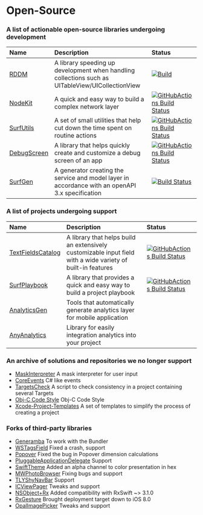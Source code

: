 # Open-Source

### A list of actionable open-source libraries undergoing development

| Name | Description | Status |
| :--- | :--- | :--- |
| [RDDM](https://github.com/surfstudio/ReactiveDataDisplayManager) | A library speeding up development when handling collections such as UITableView/UICollectionView | [![Build](https://github.com/surfstudio/ReactiveDataDisplayManager/actions/workflows/Build.yml/badge.svg)](https://github.com/surfstudio/ReactiveDataDisplayManager/actions/workflows/Build.yml) |
| [NodeKit](https://github.com/surfstudio/NodeKit) | A quick and easy way to build a complex network layer | [![GitHubActions Build Status](https://github.com/surfstudio/NodeKit/workflows/CI/badge.svg)](https://github.com/surfstudio/NodeKit/actions) |
| [SurfUtils](https://github.com/surfstudio/iOS-Utils) | A set of small utilities that help cut down the time spent on routine actions | [![GitHubActions Build Status](https://github.com/surfstudio/iOS-Utils/workflows/CI/badge.svg)](https://github.com/surfstudio/iOS-Utils/actions) |
| [DebugScreen](https://github.com/surfstudio/debug-screen-ios) | A library that helps quickly create and customize a debug screen of an app | [![GitHubActions Build Status](https://github.com/surfstudio/debug-screen-ios/workflows/CI/badge.svg)](https://github.com/surfstudio/debug-screen-ios/actions) |
| [SurfGen](https://github.com/surfstudio/SurfGen) | A generator creating the service and model layer in accordance with an openAPI 3.x specification | [![Build Status](https://github.com/surfstudio/SurfGen/workflows/release/badge.svg)](https://github.com/surfstudio/SurfGen/actions) |

### A list of projects undergoing support

| Name | Description | Status |
| :--- | :--- | :--- |
| [TextFieldsCatalog](https://github.com/chausovSurfStudio/TextFieldsCatalog) | A library that helps build an extensively customizable input field with a wide variety of built-in features | [![GitHubActions Build Status](https://github.com/chausovSurfStudio/TextFieldsCatalog/workflows/CI/badge.svg)](https://github.com/chausovSurfStudio/TextFieldsCatalog/actions) |
| [SurfPlaybook](https://github.com/surfstudio/SurfPlaybook) | A library that provides a quick and easy way to build a project playbook | [![GitHubActions Build Status](https://github.com/surfstudio/SurfPlaybook/workflows/CI/badge.svg)](https://github.com/surfstudio/SurfPlaybook/actions) |
| [AnalyticsGen](https://github.com/surfstudio/swift-analytics-gen) | Tools that automatically generate analytics layer for mobile application | |
| [AnyAnalytics](https://github.com/surfstudio/AnyAnalytics) | Library for easily integration analytics into your project | |

### An archive of solutions and repositories we no longer support

- [MaskInterpreter](https://github.com/surfstudio/MaskInterpreter) A mask interpreter for user input
- [CoreEvents](https://github.com/surfstudio/CoreEvents) C# like events
- [TargetsCheck](https://github.com/surfstudio/TargetsCheck) A script to check consistency in a project containing several Targets
- [Obj-C Code Style](https://github.com/surfstudio/objective-c-style-guide) Obj-C Code Style
- [Xcode-Project-Templates](https://github.com/surfstudio/Xcode-Project-Templates) A set of templates to simplify the process of creating a project

### Forks of third-party libraries

- [Generamba](github.com/surfstudio/Generamba) To work with the Bundler
- [WSTagsField](https://github.com/surfstudio/WSTagsField) Fixed a crash, support
- [Popover](https://github.com/surfstudio/Popover) Fixed the bug in Popover dimension calculations
- [PluggableApplicationDelegate](https://github.com/surfstudio/PluggableApplicationDelegate) Support
- [SwiftTheme](https://github.com/surfstudio/SwiftTheme) Added an alpha channel to color presentation in hex
- [MWPhotoBrowser](https://github.com/surfstudio/MWPhotoBrowser) Fixing bugs and support
- [TLYShyNavBar](https://github.com/surfstudio/TLYShyNavBar) Support
- [ICViewPager](https://github.com/surfstudio/ICViewPager) Tweaks and support
- [NSObject+Rx](https://github.com/surfstudio/NSObject-Rx) Added compatibility with RxSwift ~> 3.1.0
- [RxGesture](https://github.com/surfstudio/RxGesture) Brought deployment target down to iOS 8.0
- [OpalImagePicker](https://github.com/surfstudio/OpalImagePicker) Tweaks and support